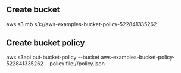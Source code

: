 ## Create bucket
aws s3 mb s3://aws-examples-bucket-policy-522841335262

## Create bucket policy
aws s3api put-bucket-policy --bucket aws-examples-bucket-policy-522841335262 --policy file://policy.json